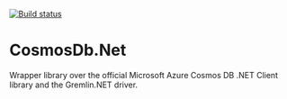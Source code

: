 
[![Build status](https://dev.azure.com/alexdrenea/CosmosDb.Net/_apis/build/status/CosmosDb.Net-Publish)](https://dev.azure.com/alexdrenea/CosmosDb.Net/_build/latest?definitionId=12)

# CosmosDb.Net
Wrapper library over the official Microsoft Azure Cosmos DB .NET Client library and the Gremlin.NET driver.
